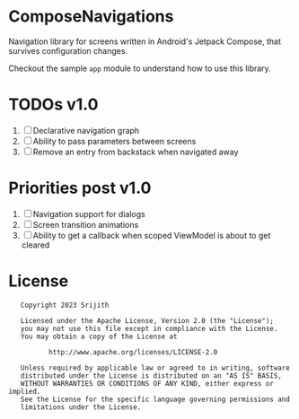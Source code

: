 # ComposeNavigations

Navigation library for screens written in Android's Jetpack Compose, that survives configuration changes.

Checkout the sample `app` module to understand how to use this library.

# TODOs v1.0
1. &#9744; Declarative navigation graph
2. &#9744; Ability to pass parameters between screens
3. &#9744; Remove an entry from backstack when navigated away

# Priorities post v1.0
1. &#9744; Navigation support for dialogs
2. &#9744; Screen transition animations
3. &#9744; Ability to get a callback when scoped ViewModel is about to get cleared

# License
       Copyright 2023 Srijith

       Licensed under the Apache License, Version 2.0 (the "License");
       you may not use this file except in compliance with the License.
       You may obtain a copy of the License at

              http://www.apache.org/licenses/LICENSE-2.0

       Unless required by applicable law or agreed to in writing, software
       distributed under the License is distributed on an "AS IS" BASIS,
       WITHOUT WARRANTIES OR CONDITIONS OF ANY KIND, either express or implied.
       See the License for the specific language governing permissions and
       limitations under the License.